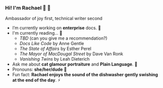 ### Hi! I'm Rachael 👋 :rainbow:
Ambassador of joy first, technical writer second
<!--
**rachaelrenk/rachaelrenk** is a ✨ _special_ ✨ repository because its `README.md` (this file) appears on your GitHub profile.

Here are some ideas to get you started:

- 🔭 I’m currently working on ...
- 🌱 I’m currently learning ...
- 👯 I’m looking to collaborate on ...
- 🤔 I’m looking for help with ...
- 💬 Ask me about ...
- 📫 How to reach me: ...
- 😄 Pronouns: ...
- ⚡ Fun fact: ...
-->

- I’m currently working on **enterprise** docs. 🔭
- I'm currently reading... 📖
  -   *TBD* (can you give me a recommendation?)
  -   *Docs Like Code* by Anne Gentle
  -   *The State of Affairs* by Esther Perel
  -   *The Mayor of MacDougal Street* by Dave Van Ronk
  -   *Vanishing Twins* by Leah Dieterich
- Ask me about **cat glamour portraiture** and **Plain Language**. 💬
- Pronouns: **she/her/dude** 🤠
- Fun fact: **Rachael enjoys the sound of the dishwasher gently swishing at the end of the day**. ⚡

